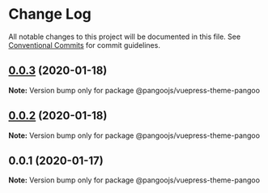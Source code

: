 # Change Log

All notable changes to this project will be documented in this file.
See [Conventional Commits](https://conventionalcommits.org) for commit guidelines.

## [0.0.3](https://github.com/pangoojs/pangoo/compare/@pangoojs/vuepress-theme-pangoo@0.0.2...@pangoojs/vuepress-theme-pangoo@0.0.3) (2020-01-18)

**Note:** Version bump only for package @pangoojs/vuepress-theme-pangoo





## [0.0.2](https://github.com/pangoojs/pangoo/compare/@pangoojs/vuepress-theme-pangoo@0.0.1...@pangoojs/vuepress-theme-pangoo@0.0.2) (2020-01-18)

**Note:** Version bump only for package @pangoojs/vuepress-theme-pangoo





## 0.0.1 (2020-01-17)

**Note:** Version bump only for package @pangoojs/vuepress-theme-pangoo
